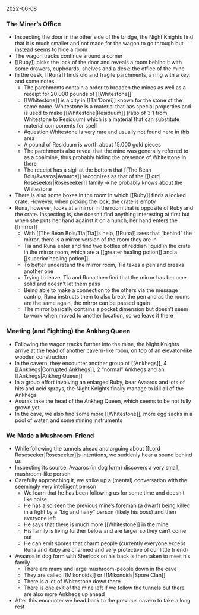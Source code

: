 2022-06-08

### The Miner’s Office 
- Inspecting the door in the other side of the bridge, the Night Knights find that it is much smaller and not made for the wagon to go through but instead seems to hide a room
- The wagon tracks continue around a corner
- [[Ruby]] picks the lock of the door and reveals a room behind it with some drawers, cupboards, shelves and a desk: the office of the mine
- In the desk, [[Runa]] finds old and fragile parchments, a ring with a key, and some notes
	- The parchments contain a order to broaden the mines as well as a receipt for 20.000 pounds of [[Whitestone]]
	- [[Whitestone]] is a city in [[Tal’Dorei]] known for the stone of the same name. Whitestone is a material that has special properties and is used to make [[Whitestone|Residuum]] (ratio of 3:1 from Whitestone to Residuum) which is a material that can substitute material components for spell
	- #question Whitestone is very rare and usually not found here in this area
	- A pound of Residuum is worth about 15.000 gold pieces
	- The parchments also reveal that the mine was generally referred to as a coalmine, thus probably hiding the presence of Whitestone in there
	- The receipt has a sigil at the bottom that [[The Bean Bois/Avaaros|Avaaros]] recognizes as that of the [[Lord Roseseeker|Roseseeker]] family => he probably knows about the Whitestone
- There is also some boxes in the room in which [[Ruby]] finds a locked crate. However, when picking the lock, the crate is empty
- Runa, however, looks at a mirror in the room that is opposite of Ruby and the crate. Inspecting is, she doesn’t find anything interesting at first but when she puts her hand against it on a hunch, her hand enters the [[mirror]]
	- With [[The Bean Bois/Tia|Tia]]s help, [[Runa]] sees that “behind” the mirror, there is a mirror version of the room they are in
	- Tia and Runa enter and find two bottles of reddish liquid in the crate in the mirror room, which are a [[greater healing potion]] and a [[superior healing potion]]
	- To better understand the mirror room, Tia takes a pen and breaks another one
	- Trying to leave, Tia and Runa then find that the mirror has become solid and doesn’t let them pass
	- Being able to make a connection to the others via the message cantrip, Runa instructs them to also break the pen and as the rooms are the same again, the mirror can be passed again
	- The mirror basically contains a pocket dimension but doesn’t seem to work when moved to another location, so we leave it there

### Meeting (and Fighting) the Ankheg Queen
- Following the wagon tracks further into the mine, the Night Knights arrive at the head of another cavern-like room, on top of an elevator-like wooden construction
- In the cavern, they encounter another group of [[Ankhegs]], 4 [[Ankhegs|Corrupted Ankhegs]], 2 “normal” Ankhegs and an [[Ankhegs|Ankheg Queen]]
- In a group effort involving an enlarged Ruby, bear Avaaros and lots of hits and acid sprays, the Night Knights finally manage to kill all of the Ankhegs
- Asurak take the head of the Ankheg Queen, which seems to be not fully grown yet
- In the cave, we also find some more [[Whitestone]], more egg sacks in a pool of water, and some mining instruments

### We Made a Mushroom-Friend
- While following the tunnels ahead and arguing about [[Lord Roseseeker|Roseseeker]]s intentions, we suddenly hear a sound behind us
- Inspecting its source, Avaaros (in dog form) discovers a very small, mushroom-like person
- Carefully approaching it, we strike up a (mental) conversation with the seemingly very intelligent person
	- We learn that he has been following us for some time and doesn’t like noise
	- He has also seen the previous mine’s foreman (a dwarf) being killed in a fight by a “big and hairy” person (likely his boss) and then everyone left
	- He says that there is much more [[Whitestone]] in the mine
	- His family is living further below and are larger so they can’t come out
	- He can emit spores that charm people (currently everyone except Runa and Ruby are charmed and very protective of our little friend)
- Avaaros in dog form with Sherlock on his back is then taken to meet his family
	- There are many and large mushroom-people down in the cave
	- They are called [[Mikonoids]] or [[Mikonoids|Spore Clan]]
	- There is a lot of Whitestone down there
	- There is one exit of the mine left if we follow the tunnels but there are also more Ankhegs up ahead
- After this encounter we head back to the previous cavern to take a long rest

